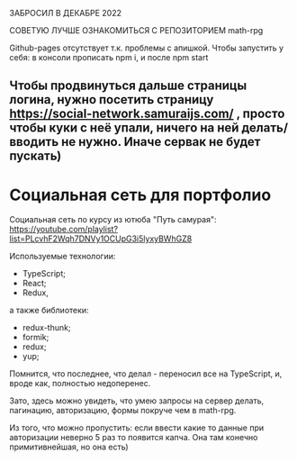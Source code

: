 ЗАБРОСИЛ В ДЕКАБРЕ 2022

СОВЕТУЮ ЛУЧШЕ ОЗНАКОМИТЬСЯ С РЕПОЗИТОРИЕМ math-rpg 

Github-pages отсутствует т.к. проблемы с апишкой. 
Чтобы запустить у себя: в консоли прописать npm i, и после npm start

## Чтобы продвинуться дальше страницы логина, нужно посетить страницу https://social-network.samuraijs.com/ , просто чтобы куки с неё упали, ничего на ней делать/вводить не нужно. Иначе сервак не будет пускать)

# Социальная сеть для портфолио

Социальная сеть по курсу из ютюба "Путь самурая": https://youtube.com/playlist?list=PLcvhF2Wqh7DNVy1OCUpG3i5lyxyBWhGZ8

Используемые технологии: 
- TypeScript; 
- React; 
- Redux,

а также  библиотеки: 
- redux-thunk; 
- formik;
- redux;
- yup;

Помнится, что последнее, что делал - переносил все на TypeScript, и, вроде как, полностью недоперенес.

Зато, здесь можно увидеть, что умею запросы на сервер делать, пагинацию, авторизацию, формы покруче чем в math-rpg.

Из того, что можно пропустить: если ввести какие то данные при авторизации неверно 5 раз то появится капча. Она там конечно примитивнейшая, но она есть)
